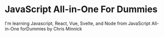 # JavaScript All-in-One For Dummies

I'm learning Javascript, React, Vue, Svelte, and Node from JavaScript All-in-One forDummies by Chris Minnick
